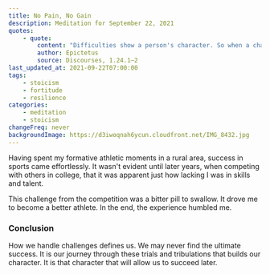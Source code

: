 ```yaml
---
title: No Pain, No Gain
description: Meditation for September 22, 2021
quotes:
    - quote:
        content: "Difficulties show a person's character. So when a challenge confronts you, remember that God is matching you with a younger sparring partner, as would a physical trainer. Why? Becoming an Olympian takes sweat! I think no one has a better challenge than yours, if only you would use it like an athlete would that younger sparring partner."
        author: Epictetus
        source: Discourses, 1.24.1–2
last_updated_at: 2021-09-22T07:00:00
tags:
    - stoicism
    - fortitude
    - resilience
categories:
    - meditation
    - stoicism
changeFreq: never
backgroundImage: https://d3iwoqnah6ycun.cloudfront.net/IMG_8432.jpg
---
```


Having spent my formative athletic moments in a rural area, success in sports came effortlessly. It wasn't evident until 
later years, when competing with others in college, that it was apparent just how lacking I was in skills and talent.

This challenge from the competition was a bitter pill to swallow. It drove me to become a better athlete. In the end, 
the experience humbled me.

### Conclusion

How we handle challenges defines us. We may never find the ultimate success. It is our journey through these trials and 
tribulations that builds our character. It is that character that will allow us to succeed later.
